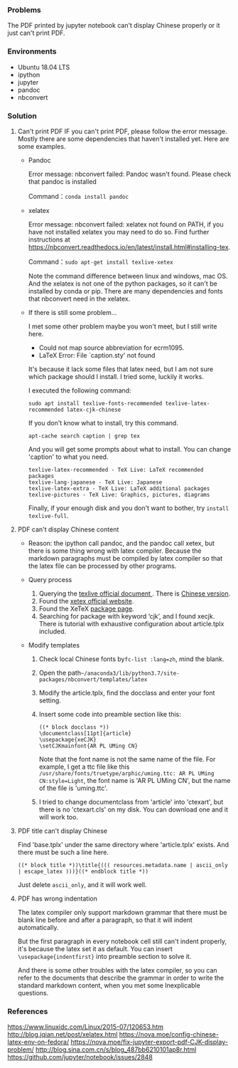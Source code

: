 ### Problems

The PDF printed by jupyter notebook can't display Chinese properly or it just can't print PDF. 

### Environments

- Ubuntu 18.04 LTS
- ipython
- jupyter
- pandoc
- nbconvert

### Solution

1. Can't print PDF
   IF you can't print PDF, please follow the error message. Mostly there are some dependencies that haven't installed yet. Here are some examples.

   - Pandoc

     Error message: nbconvert failed: Pandoc wasn't found. Please check that pandoc is installed

     Command：```conda install pandoc```

   - xelatex

     Error message: nbconvert failed: xelatex not found on PATH, if you have not installed xelatex you may need to do so. Find further instructions at https://nbconvert.readthedocs.io/en/latest/install.html#installing-tex.

     Command：```sudo apt-get install texlive-xetex```

     Note the command difference between linux and windows, mac OS. And the xelatex is not one of the python packages, so it can't be installed by conda or pip. There are many dependencies and fonts that nbconvert need in the xelatex. 

   - If there is still some problem...

     I met some other problem maybe you won't meet, but I still write here. 

     - Could not map source abbreviation for ecrm1095.
     - LaTeX Error: File `caption.sty' not found

     It's because it lack some files that latex need, but I am not sure which package should I install. I tried some, luckily it works.

     I executed the following command:

     ```shell
     sudo apt install texlive-fonts-recommended texlive-latex-recommended latex-cjk-chinese
     ```

     If you don't know what to install, try this command. 

     ```shell
     apt-cache search caption | grep tex
     ```
     And you will get some prompts about what to install. You can change 'caption'  to what you need. 
     ```shell
     texlive-latex-recommended - TeX Live: LaTeX recommended packages
     texlive-lang-japanese - TeX Live: Japanese
     texlive-latex-extra - TeX Live: LaTeX additional packages
     texlive-pictures - TeX Live: Graphics, pictures, diagrams
     ```

     Finally, if your enough disk and you don't want to bother, try ```install texlive-full```.

2. PDF can't display Chinese content

   - Reason: the ipython call pandoc, and the pandoc call xetex, but there is some thing wrong with latex compiler. Because the markdown paragraphs must be compiled by latex compiler so that the latex file can be processed by other programs. 

   - Query process

     1. Querying the [ texlive official document ](http://tug.org/texlive/doc.html). There is [Chinese version](http://tug.org/texlive/doc/texlive-zh-cn/). 
     2. Found the [xetex official website](http://tug.org/xetex/). 
     3. Found the XeTeX [package page](https://ctan.org/pkg/xecjk). 
     4. Searching for package with keyword ‘cjk’, and I found xecjk. There is tutorial  with exhaustive configuration about article.tplx included. 

   - Modify templates

     1. Check local Chinese fonts by```fc-list :lang=zh```, mind the blank. 

     2. Open the path```~/anaconda3/lib/python3.7/site-packages/nbconvert/templates/latex```

     3. Modify the article.tplx, find the docclass and enter your font setting. 

     4. Insert some code into preamble section like this:

        ```
        ((* block docclass *))
        \documentclass[11pt]{article}
        \usepackage{xeCJK}
        \setCJKmainfont{AR PL UMing CN}
        ```

        Note that the font name is not the same name of the file. For example, I get a ttc file like this ```/usr/share/fonts/truetype/arphic/uming.ttc: AR PL UMing CN:style=Light```, the font name is 'AR PL UMing CN', but the name of the file is 'uming.ttc'. 

     5. I tried to change documentclass from 'article' into 'ctexart', but there is no 'ctexart.cls' on my disk. You can download one and it will work too. 

3. PDF title can't display Chinese

   Find 'base.tplx' under the same directory where 'article.tplx' exists. And there must be such a line here. 

   ```
   ((* block title *))\title{((( resources.metadata.name | ascii_only | escape_latex )))}((* endblock title *))
   ```

   Just delete ```ascii_only```, and it will work well. 

4. PDF has wrong indentation

   The latex compiler only support markdown grammar that there must be blank line before and after a paragraph, so that it will indent automatically. 

   But the first paragraph in every notebook cell still can't indent properly, it's because the latex set it as default. You can insert ```\usepackage{indentfirst}``` into preamble section to solve it. 

   And there is some other troubles with the latex compiler, so you can refer to the documents that describe the grammar in order to write the standard markdown content, when you met some Inexplicable questions. 

### References

https://www.linuxidc.com/Linux/2015-07/120653.htm
http://blog.jqian.net/post/xelatex.html
https://nova.moe/config-chinese-latex-env-on-fedora/
https://nova.moe/fix-jupyter-export-pdf-CJK-display-problem/
http://blog.sina.com.cn/s/blog_487bb6210101ap8r.html
https://github.com/jupyter/notebook/issues/2848